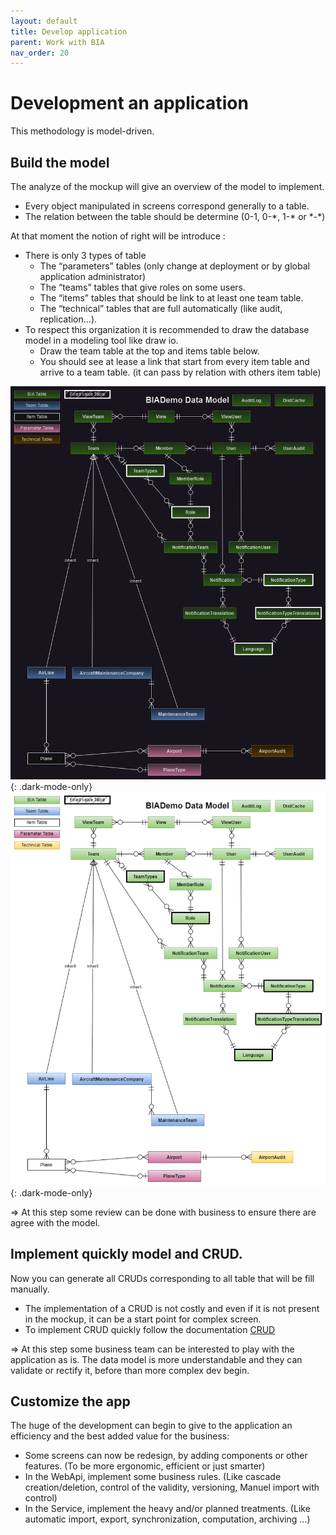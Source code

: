```yaml
---
layout: default
title: Develop application
parent: Work with BIA
nav_order: 20
---
```


# Development an application

This methodology is model-driven.

## Build the model
The analyze of the mockup will give an overview of the model to implement.
- Every object manipulated in screens correspond generally to a table.
- The relation between the table should be determine (0-1, 0-\*, 1-\* or \*-\*)
  
At that moment the notion of right will be introduce :
- There is only 3 types of table
  - The “parameters” tables (only change at deployment or by global application administrator)
  - The “teams” tables that give roles on some users.
  - The “items” tables that should be link to at least one team table.
  - The “technical” tables that are full automatically (like audit, replication...).
- To respect this organization it is recommended to draw the database model in a modeling tool like draw io.
  - Draw the team table at the top and items table below.
  - You should see at lease a link that start from every item table and arrive to a team table. (it can pass by relation with others item table)


![BIADemo Data Model](../../Images/DataModel.dark.png#gh-dark-mode-only){: .dark-mode-only}
![BIADemo Data Model](../../Images/DataModel.light.png#gh-light-mode-only){: .dark-mode-only}


=> At this step some review can be done with business to ensure there are agree with the model.

## Implement quickly model and CRUD.
Now you can generate all CRUDs corresponding to all table that will be fill manually.
- The implementation of a CRUD is not costly and even if it is not present in the mockup, it can be a start point for complex screen.
- To implement CRUD quickly follow the documentation [CRUD](../30-DeveloperGuide/20-Features/20-CRUD/CRUD.md)

=> At this step some business team can be interested to play with the application as is. The data model is more understandable and they can validate or rectify it, before than more complex dev begin.

## Customize the app
The huge of the development can begin to give to the application an efficiency and the best added value for the business:
- Some screens can now be redesign, by adding components or other features. (To be more ergonomic, efficient or just smarter)
- In the WebApi, implement some business rules. (Like cascade creation/deletion, control of the validity, versioning, Manuel import with control)
- In the Service, implement the heavy and/or planned treatments. (Like automatic import, export, synchronization, computation, archiving ...)
